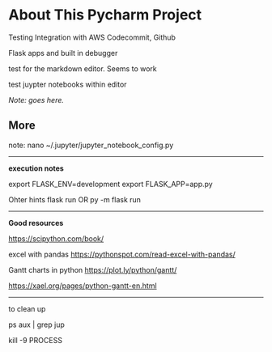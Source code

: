# About This Pycharm Project 

Testing Integration with AWS Codecommit,  Github

Flask apps  and built in debugger

test for the  markdown editor. Seems to work 

test   juypter notebooks within editor 

*Note: goes here.*

## More

note: 
nano ~/.jupyter/jupyter_notebook_config.py 


---

**execution notes**

export FLASK_ENV=development
export FLASK_APP=app.py

Ohter hints
flask run    OR py -m flask run


---


**Good resources** 

https://scipython.com/book/

excel with pandas 
https://pythonspot.com/read-excel-with-pandas/

Gantt charts in python 
https://plot.ly/python/gantt/

https://xael.org/pages/python-gantt-en.html

---

to clean up 

ps aux | grep jup


kill -9  PROCESS 

